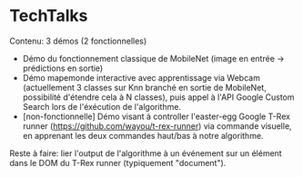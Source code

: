 # TechTalks

Contenu: 3 démos (2 fonctionnelles)
- Démo du fonctionnement classique de MobileNet (image en entrée -> prédictions en sortie)
- Démo mapemonde interactive avec apprentissage via Webcam (actuellement 3 classes sur Knn branché en sortie de MobileNet, possibilité d'étendre cela à N classes), puis appel à l'API Google Custom Search lors de l'éxécution de l'algorithme.
- [non-fonctionnelle] Démo visant à controller l'easter-egg Google T-Rex runner (https://github.com/wayou/t-rex-runner) via commande visuelle, en apprenant les deux commandes haut/bas à notre algorithme. 

Reste à faire: lier l'output de l'algorithme à un événement sur un élément dans le DOM du T-Rex runner (typiquement "document").
